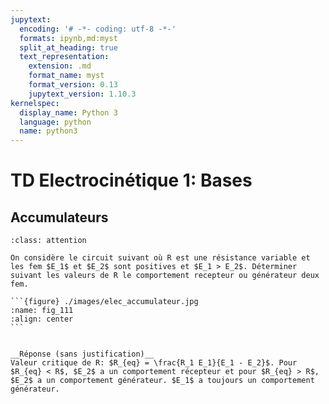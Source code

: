 ```yaml
---
jupytext:
  encoding: '# -*- coding: utf-8 -*-'
  formats: ipynb,md:myst
  split_at_heading: true
  text_representation:
    extension: .md
    format_name: myst
    format_version: 0.13
    jupytext_version: 1.10.3
kernelspec:
  display_name: Python 3
  language: python
  name: python3
---
```

# TD Electrocinétique 1: Bases

## Accumulateurs

````{admonition} Exercice 
:class: attention

On considère le circuit suivant où R est une résistance variable et les fem $E_1$ et $E_2$ sont positives et $E_1 > E_2$. Déterminer suivant les valeurs de R le comportement recepteur ou générateur deux fem.

```{figure} ./images/elec_accumulateur.jpg
:name: fig_111
:align: center
```
````

````{dropdown} Correction

__Réponse (sans justification)__  
Valeur critique de R: $R_{eq} = \frac{R_1 E_1}{E_1 - E_2}$. Pour $R_{eq} < R$, $E_2$ a un comportement récepteur et pour $R_{eq} > R$, $E_2$ a un comportement générateur. $E_1$ a toujours un comportement générateur.
````